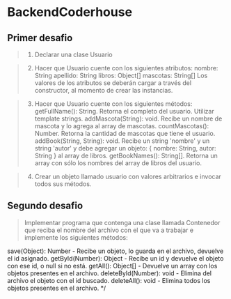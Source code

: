 # BackendCoderhouse

## Primer desafio
>1) Declarar una clase Usuario

>2) Hacer que Usuario cuente con los siguientes atributos:
nombre: String
apellido: String
libros: Object[]
mascotas: String[]
Los valores de los atributos se deberán cargar a través del constructor, al momento de crear las instancias.

>3) Hacer que Usuario cuente con los siguientes métodos:
getFullName(): String. Retorna el completo del usuario. Utilizar template strings.
addMascota(String): void. Recibe un nombre de mascota y lo agrega al array de mascotas.
countMascotas(): Number. Retorna la cantidad de mascotas que tiene el usuario.
addBook(String, String): void. Recibe un string 'nombre' y un string 'autor' y debe agregar un objeto: { nombre: String, autor: String } al array de libros.
getBookNames(): String[]. Retorna un array con sólo los nombres del array de libros del usuario.

>4) Crear un objeto llamado usuario con valores arbitrarios e invocar todos sus métodos.


## Segundo desafio
>Implementar programa que contenga una clase llamada Contenedor que reciba el nombre del archivo con el que va a trabajar e implemente los siguientes métodos:

save(Object): Number - Recibe un objeto, lo guarda en el archivo, devuelve el id asignado.
getById(Number): Object - Recibe un id y devuelve el objeto con ese id, o null si no está.
getAll(): Object[] - Devuelve un array con los objetos presentes en el archivo.
deleteById(Number): void - Elimina del archivo el objeto con el id buscado.
deleteAll(): void - Elimina todos los objetos presentes en el archivo. */
